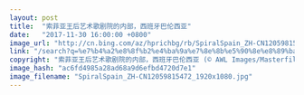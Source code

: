 ```yaml
---
layout: post
title:  "索菲亚王后艺术歌剧院的内部，西班牙巴伦西亚"
date:   "2017-11-30 16:00:00 +0800"
image_url: "http://cn.bing.com/az/hprichbg/rb/SpiralSpain_ZH-CN12059815472_1920x1080.jpg"
link: "/search?q=%e7%b4%a2%e8%8f%b2%e4%ba%9a%e7%8e%8b%e5%90%8e%e8%89%ba%e6%9c%af%e6%ad%8c%e5%89%a7%e9%99%a2&form=hpcapt&mkt=zh-cn"
copyright: "索菲亚王后艺术歌剧院的内部，西班牙巴伦西亚 (© AWL Images/Masterfile)"
image_hash: "ac6fd4985a28ad68a9d6efbd4720d7e1"
image_filename: "SpiralSpain_ZH-CN12059815472_1920x1080.jpg"
---
```


